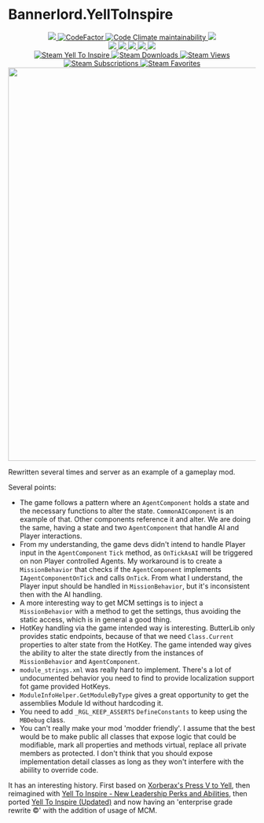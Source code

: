 # Bannerlord.YellToInspire
<p align="center">
  <a href="https://github.com/BUTR/Bannerlord.YellToInspire" alt="Lines Of Code">
    <img src="https://aschey.tech/tokei/github/BUTR/Bannerlord.YellToInspire?category=code" />
  </a>
  <a href="https://www.codefactor.io/repository/github/butr/bannerlord.yelltoinspire">
    <img src="https://www.codefactor.io/repository/github/butr/bannerlord.yelltoinspire/badge" alt="CodeFactor" />
  </a>
  <a href="https://codeclimate.com/github/BUTR/Bannerlord.YellToInspire/maintainability">
    <img alt="Code Climate maintainability" src="https://img.shields.io/codeclimate/maintainability-percentage/BUTR/Bannerlord.YellToInspire">
  </a>
  <a title="Crowdin" target="_blank" href="https://crowdin.com/project/yell-to-inspire">
    <img src="https://badges.crowdin.net/yell-to-inspire/localized.svg">
  </a>
  </br>
  <a href="https://www.nexusmods.com/mountandblade2bannerlord/mods/3638" alt="NexusMods YellToInspire">
    <img src="https://img.shields.io/badge/NexusMods-YellToInspire-yellow.svg" />
  </a>
  <a href="https://www.nexusmods.com/mountandblade2bannerlord/mods/3638" alt="NexusMods YellToInspire">
    <img src="https://img.shields.io/endpoint?url=https%3A%2F%2Fnexusmods-version-pzk4e0ejol6j.runkit.sh%3FgameId%3Dmountandblade2bannerlord%26modId%3D3638" />
  </a>
  <a href="https://www.nexusmods.com/mountandblade2bannerlord/mods/3638" alt="NexusMods YellToInspire">
    <img src="https://img.shields.io/endpoint?url=https%3A%2F%2Fnexusmods-downloads-ayuqql60xfxb.runkit.sh%2F%3Ftype%3Dunique%26gameId%3D3174%26modId%3D3638" />
  </a>
  <a href="https://www.nexusmods.com/mountandblade2bannerlord/mods/3638" alt="NexusMods YellToInspire">
    <img src="https://img.shields.io/endpoint?url=https%3A%2F%2Fnexusmods-downloads-ayuqql60xfxb.runkit.sh%2F%3Ftype%3Dtotal%26gameId%3D3174%26modId%3D3638" />
  </a>
  <a href="https://www.nexusmods.com/mountandblade2bannerlord/mods/3638" alt="NexusMods YellToInspire">
    <img src="https://img.shields.io/endpoint?url=https%3A%2F%2Fnexusmods-downloads-ayuqql60xfxb.runkit.sh%2F%3Ftype%3Dviews%26gameId%3D3174%26modId%3D3638" />
  </a>
  </br>
  <a href="https://steamcommunity.com/sharedfiles/filedetails/?id=2884365680">
    <img alt="Steam Yell To Inspire" src="https://img.shields.io/badge/Steam-Yell%20To%20Inspire-blue.svg" />
  </a>
  <a href="https://steamcommunity.com/sharedfiles/filedetails/?id=2884365680">
    <img alt="Steam Downloads" src="https://img.shields.io/steam/downloads/2884365680?label=Downloads&color=blue">
  </a>
  <a href="https://steamcommunity.com/sharedfiles/filedetails/?id=2884365680">
    <img alt="Steam Views" src="https://img.shields.io/steam/views/2884365680?label=Views&color=blue">
  </a>
  <a href="https://steamcommunity.com/sharedfiles/filedetails/?id=2884365680">
    <img alt="Steam Subscriptions" src="https://img.shields.io/steam/subscriptions/2884365680?label=Subscriptions&color=blue">
  </a>
  <a href="https://steamcommunity.com/sharedfiles/filedetails/?id=2884365680">
    <img alt="Steam Favorites" src="https://img.shields.io/steam/favorites/2884365680?label=Favorites&color=blue">
  </a>
  </br>
  <img src="https://staticdelivery.nexusmods.com/mods/3174/images/3638/3638-1642520726-61812109.png" width="800">
</p>

Rewritten several times and server as an example of a gameplay mod.  
  
Several points:  
* The game follows a pattern where an `AgentComponent` holds a state and the necessary functions to alter the state.
`CommonAIComponent` is an example of that. Other components reference it and alter. We are doing the same, having a state and two
`AgentComponent` that handle AI and Player interactions.  
* From my understanding, the game devs didn't intend to handle Player input in the `AgentComponent` `Tick` method, as `OnTickAsAI`
will be triggered on non Player controlled Agents. My workaround is to create a `MissionBehavior` that checks if the 
`AgentComponent` implements `IAgentComponentOnTick` and calls `OnTick`. From what I understand, the Player input
should be handled in `MissionBehavior`, but it's inconsistent then with the AI handling.  
* A more interesting way to get MCM settings is to inject a `MissionBehavior` with a method to get the settings,
thus avoiding the static access, which is in general a good thing.  
* HotKey handling via the game intended way is interesting. ButterLib only provides static endpoints, because of that we need
`Class.Current` properties to alter state from the HotKey. The game intended way gives the ability to alter the state
directly from the instances of `MissionBehavior` and `AgentComponent`.  
* `module_strings.xml` was really hard to implement. There's a lot of undocumented behavior you need to find to provide
localization support fot game provided HotKeys.
* `ModuleInfoHelper.GetModuleByType` gives a great opportunity to get the assemblies Module Id without hardcoding it.
* You need to add `_RGL_KEEP_ASSERTS` `DefineConstants` to keep using the `MBDebug` class.
* You can't really make your mod 'modder friendly'. I assume that the best would be to make public all classes that
expose logic that could be modifiable, mark all properties and methods virtual, replace all private members as protected.
I don't think that you should expose implementation detail classes as long as they won't interfere with the abiility to override code.
  
It has an interesting history. First based on [Xorberax's Press V to Yell](https://www.nexusmods.com/mountandblade2bannerlord/mods/154),
then reimagined with [Yell To Inspire - New Leadership Perks and Abilities](https://www.nexusmods.com/mountandblade2bannerlord/mods/477),
then ported [Yell To Inspire (Updated)](https://www.nexusmods.com/mountandblade2bannerlord/mods/2155) and now having an
'enterprise grade rewrite ©' with the addition of usage of MCM.  

